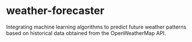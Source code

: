 # weather-forecaster
Integrating machine learning algorithms to predict future weather patterns based on historical data obtained from the OpenWeatherMap API.
